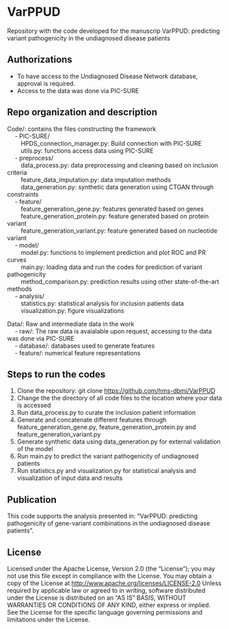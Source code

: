 # VarPPUD
Repository with the code developed for the manuscrip VarPPUD: predicting variant pathogenicity in the undiagnosed disease patients

## Authorizations
- To have access to the Undiagnosed Disease Network database, approval is required.
- Access to the data was done via PIC-SURE

## Repo organization and description
Code/: contains the files constructing the framework  
&emsp; - PIC-SURE/  
&emsp;&emsp;   HPDS_connection_manager.py: Build connection with PIC-SURE  
&emsp;&emsp;   utils.py: functions access data using PIC-SURE  
&emsp; - preprocess/  
&emsp;&emsp;    data_process.py: data preprocessing and cleaning based on inclusion criteria   
&emsp;&emsp;    feature_data_imputation.py: data imputation methods   
&emsp;&emsp;    data_generation.py: synthetic data generation using CTGAN through constraints  
&emsp; - feature/  
&emsp;&emsp;    feature_generation_gene.py: features generated based on genes  
&emsp;&emsp;    feature_generation_protein.py: feature generated based on protein variant    
&emsp;&emsp;    feature_generation_variant.py:  feature generated based on nucleotide variant   
&emsp; - model/  
&emsp;&emsp;    model.py: functions to implement prediction and plot ROC and PR curves   
&emsp;&emsp;    main.py: loading data and run the codes for prediction of variant pathogenicity   
&emsp;&emsp;    method_comparison.py: prediction results using other state-of-the-art methods   
&emsp; - analysis/  
&emsp;&emsp;    statistics.py: statistical analysis for inclusion patients data  
&emsp;&emsp;    visualization.py: figure visualizations   
             
Data/: Raw and intermediate data in the work   
&emsp;    - raw/: The raw data is avaialable upon request, accessing to the data was done via PIC-SURE  
&emsp;    - database/: databases used to generate features  
&emsp;    - feature/: numerical feature representations  

## Steps to run the codes
1. Clone the repository: git clone https://github.com/hms-dbmi/VarPPUD    
2. Change the the directory of all code files to the location where your data is accessed  
3. Run data_process.py to curate the inclusion patient information
4. Generate and concatenate different features through feature_generation_gene.py, feature_generation_protein.py and feature_generation_variant.py  
5. Generate synthetic data using data_generation.py for external validation of the model  
6. Run main.py to predict the variant pathogenicity of undiagnosed patients  
7. Run statistics.py and visualization.py for statistical analysis and visualization of input data and results  

## Publication
This code supports the analysis presented in: “VarPPUD: predicting pathogenicity of gene-variant combinations in the undiagnosed disease patients”.


## License
Licensed under the Apache License, Version 2.0 (the “License”);
you may not use this file except in compliance with the License.
You may obtain a copy of the License at
    http://www.apache.org/licenses/LICENSE-2.0
Unless required by applicable law or agreed to in writing, software
distributed under the License is distributed on an “AS IS” BASIS,
WITHOUT WARRANTIES OR CONDITIONS OF ANY KIND, either express or implied.
See the License for the specific language governing permissions and
limitations under the License.
